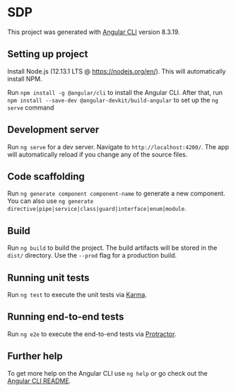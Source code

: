 # SDP

This project was generated with [Angular CLI](https://github.com/angular/angular-cli) version 8.3.19.

## Setting up project

Install Node.js (12.13.1 LTS @ https://nodejs.org/en/).  This will automatically install NPM.

Run `npm install -g @angular/cli` to install the Angular CLI.  After that, run `npm install --save-dev @angular-devkit/build-angular` to set up the `ng serve` command

## Development server

Run `ng serve` for a dev server. Navigate to `http://localhost:4200/`. The app will automatically reload if you change any of the source files.

## Code scaffolding

Run `ng generate component component-name` to generate a new component. You can also use `ng generate directive|pipe|service|class|guard|interface|enum|module`.

## Build

Run `ng build` to build the project. The build artifacts will be stored in the `dist/` directory. Use the `--prod` flag for a production build.

## Running unit tests

Run `ng test` to execute the unit tests via [Karma](https://karma-runner.github.io).

## Running end-to-end tests

Run `ng e2e` to execute the end-to-end tests via [Protractor](http://www.protractortest.org/).

## Further help

To get more help on the Angular CLI use `ng help` or go check out the [Angular CLI README](https://github.com/angular/angular-cli/blob/master/README.md).
